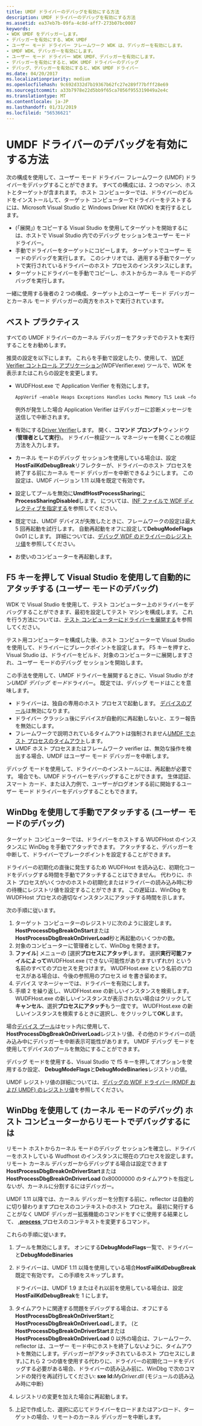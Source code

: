 ```yaml
---
title: UMDF ドライバーのデバッグを有効にする方法
description: UMDF ドライバーのデバッグを有効にする方法
ms.assetid: ea37eb7b-09fa-4c8d-aff7-273b07bc0007
keywords:
- WDK UMDF をデバッガーします。
- デバッガーを有効にする、WDK UMDF
- ユーザー モード ドライバー フレームワーク WDK は、デバッガーを有効にします。
- UMDF WDK、デバッガーを有効にします。
- ユーザー モード ドライバー WDK UMDF、デバッガーを有効にします。
- デバッガーを有効にすると、WDK UMDF ドライバーのデバッグ
- デバッグ、デバッガーを有効にすると、WDK UMDF ドライバー
ms.date: 04/20/2017
ms.localizationpriority: medium
ms.openlocfilehash: 9c692d332d7b19367b62fc27e289f77bfff28e69
ms.sourcegitcommit: a33b7978e22d5bb9f65ca7056f955319049a2e4c
ms.translationtype: MT
ms.contentlocale: ja-JP
ms.lasthandoff: 01/31/2019
ms.locfileid: "56536621"
---
```

# <a name="how-to-enable-debugging-of-a-umdf-driver"></a>UMDF ドライバーのデバッグを有効にする方法


次の構成を使用して、ユーザー モード ドライバー フレームワーク (UMDF) ドライバーをデバッグすることができます。 すべての構成には、2 つのマシン、ホストとターゲットが含まれます。 ホスト コンピューターでは、ドライバーのビルドをインストールして、ターゲット コンピューターでドライバーをテストするには、Microsoft Visual Studio と Windows Driver Kit (WDK) を実行するとします。

-   (「展開」) をコピーする Visual Studio を使用してターゲットを開始するには、ホストで Visual Studio 内でのデバッグ セッションをユーザー モード ドライバー。
-   手動でドライバーをターゲットにコピーします。 ターゲットでユーザー モードのデバッグを実行します。 このシナリオでは、適用する手動でターゲットで実行されているドライバーのホスト プロセスのインスタンスにします。
-   ターゲットにドライバーを手動でコピーし、ホストからカーネル モードのデバッグを実行します。

一緒に使用する後者の 2 つの構成、ターゲット上のユーザー モード デバッガーとカーネル モード デバッガーの両方をホストで実行されています。

## <a href="" id="bp"></a>ベスト プラクティス


すべての UMDF ドライバーのカーネル デバッガーをアタッチでのテストを実行することをお勧めします。

推奨の設定を以下にします。 これらを手動で設定したり、使用して、 [WDF Verifier コントロール アプリケーション](https://msdn.microsoft.com/library/windows/hardware/ff556129)(WDFVerifier.exe) ツールで、WDK を表示またはこれらの設定を変更します。

-   WUDFHost.exe で Application Verifier を有効にします。

    ```cpp
    AppVerif –enable Heaps Exceptions Handles Locks Memory TLS Leak –for WudfHost.exe
    ```

    例外が発生した場合 Application Verifier はデバッガーに診断メッセージを送信しで中断されます。

-   有効にする[Driver Verifier](https://msdn.microsoft.com/library/windows/hardware/ff545448)します。 開く、**コマンド プロンプト**ウィンドウ (**管理者として実行**)。 ドライバー検証ツール マネージャーを開くことの検証方法を入力します。
-   カーネル モードのデバッグ セッションを使用している場合は、設定**HostFailKdDebugBreak**リフレクターが、ドライバーのホスト プロセスを終了する前にカーネル モード デバッガーを中断できるようにします。 この設定は、UMDF バージョン 1.11 以降を既定で有効です。

-   設定してプールを無効に**UmdfHostProcessSharing**に**ProcessSharingDisabled**します。 については、[INF ファイルで WDF ディレクティブを指定する](specifying-wdf-directives-in-inf-files.md)を参照してください。
-   既定では、UMDF デバイスが失敗したときに、フレームワークの設定は最大 5 回再起動を試行します。 自動再起動をオフに設定して**DebugModeFlags** 0x01 にします。 詳細については、[デバッグ WDF のドライバーのレジストリ値](registry-values-for-debugging-kmdf-drivers.md)を参照してください。
-   お使いのコンピューターを再起動します。

## <a name="using-visual-studio-with-f5-to-attach-automatically-user-mode-debugging"></a>F5 キーを押して Visual Studio を使用して自動的にアタッチする (ユーザー モードのデバッグ)


WDK で Visual Studio を使用して、テスト コンピューター上のドライバーをデバッグすることができます、最初を設定してテスト マシンを構成します。 これを行う方法については、[テスト コンピューターにドライバーを展開する](https://msdn.microsoft.com/windows-drivers/develop/deploying_a_driver_to_a_test_computer)を参照してください。

テスト用コンピューターを構成した後、ホスト コンピューターで Visual Studio を使用して、ドライバーにブレークポイントを設定します。 F5 キーを押すと、Visual Studio は、ドライバーをビルド、対象のコンピューターに展開しますされ、ユーザー モードのデバッグ セッションを開始します。

この手法を使用して、UMDF ドライバーを展開するときに、Visual Studio がオン*UMDF デバッグ モード*ドライバー。 既定では、デバッグ モードはことを意味します。

-   ドライバーは、独自の専用のホスト プロセスで起動します。 [デバイスのプール](using-device-pooling-in-umdf-drivers.md)は無効になります。
-   ドライバー クラッシュ後にデバイスが自動的に再起動しないと、エラー報告を無効にします。
-   フレームワークで説明されているタイムアウトは強制されません[UMDF でホスト プロセスのタイムアウト](how-umdf-enforces-time-outs.md)します。
-   UMDF ホスト プロセスまたはフレームワーク verifier は、無効な操作を検出する場合、UMDF はユーザー モード デバッガーを中断します。

デバッグ モードを使用して、ドライバーのインストールには、再起動が必要です。 場合でも、UMDF ドライバーをデバッグすることができます。 生体認証、スマート カード、または入力例で、ユーザーがログオンする前に開始するユーザー モード ドライバーをデバッグすることもできます。

## <a name="using-windbg-to-attach-manually-user-mode-debugging"></a>WinDbg を使用して手動でアタッチする (ユーザー モードのデバッグ)


ターゲット コンピューターでは、ドライバーをホストする WUDFHost のインスタンスに WinDbg を手動でアタッチできます。 アタッチすると、デバッガーを中断して、ドライバーでブレークポイントを設定することができます。

ドライバーの初期化の直後に発生するため WUDFHost を読み込む、初期化コードをデバッグする時間を手動でアタッチすることはできません。 代わりに、ホスト プロセスがいくつかのホストの初期化またはドライバーの読み込み時に秒の待機にレジストリ値を設定することができます。 この遅延は、WinDbg を WUDFHost プロセスの適切なインスタンスにアタッチする時間を示します。

次の手順に従います。

1.  ターゲット コンピューターのレジストリに次のように設定します。 **HostProcessDbgBreakOnStart**または**HostProcessDbgBreakOnDriverLoad**秒と再起動のいくつかの数。
2.  対象のコンピューターに管理者として、WinDbg を開きます。
3.  **ファイル**] メニューの [選択**プロセスにアタッチ**します。 選択**実行可能ファイルによって**WUDFHost.exe (できない可能性がありますいずれか) という名前のすべてのプロセスを見つけます。 WUDFHost.exe という名前のプロセスがある場合は、今後の参照用のプロセス id を書き留めます。
4.  デバイス マネージャーでは、ドライバーを有効にします。
5.  手順 2 を繰り返し、WUDFHost.exe の新しいインスタンスを検索します。 WUDFHost.exe の新しいインスタンスが表示されない場合はクリックして**キャンセル**、選択**プロセスにアタッチ**もう一度です。 WUDFHost.exe の新しいインスタンスを検索するときに選択し、をクリックして**OK**します。

場合[デバイス プール](using-device-pooling-in-umdf-drivers.md)はセット内に使用して、 **HostProcessDbgBreakOnDriverLoad**レジストリ値、その他のドライバーの読み込み中にデバッガーを中断表示可能性があります。 UMDF デバッグ モードを使用してデバイスのプールを無効にすることができます。

デバッグ モードを使用する、Visual Studio で f5 キーを押してオプションを使用するか設定、 **DebugModeFlags**と**DebugModeBinaries**レジストリの値。

UMDF レジストリ値の詳細については、[デバッグの WDF ドライバー (KMDF および UMDF) のレジストリ値](registry-values-for-debugging-kmdf-drivers.md)を参照してください。

## <a href="" id="kd"></a>WinDbg を使用して (カーネル モードのデバッグ) ホスト コンピューターからリモートでデバッグするには


リモート ホストからカーネル モードのデバッグ セッションを確立し、ドライバーをホストしている Wudfhost のインスタンスに現在のプロセスを設定します。 リモート カーネル デバッガーからデバッグする場合は設定できます**HostProcessDbgBreakOnDriverStart**または**HostProcessDbgBreakOnDriverLoad** 0x80000000 のタイムアウトを指定しないが、カーネルに分割するにはデバッガー。

UMDF 1.11 以降では、カーネル デバッガーを分割する前に、reflector は自動的に切り替わりますプロセスのコンテキストのホスト プロセス。 最初に発行することがなく UMDF デバッガー拡張機能のコマンドをすぐに使用する結果として、 [ **.process** ](https://msdn.microsoft.com/library/windows/hardware/ff564723)プロセスのコンテキストを変更するコマンド。

これらの手順に従います。

1. プールを無効にします。 オンにする**DebugModeFlags**一覧で、ドライバーと**DebugModeBinaries**
2. ドライバーは、UMDF 1.11 以降を使用している場合**HostFailKdDebugBreak**既定で有効です。 この手順をスキップします。

   ドライバーは、UMDF 1.9 またはそれ以前を使用している場合は、設定**HostFailKdDebugBreak**を 1 にします。

3. タイムアウトに関連する問題をデバッグする場合は、オフにする**HostProcessDbgBreakOnDriverStart**と**HostProcessDbgBreakOnDriverLoad**します。 (と**HostProcessDbgBreakOnDriverStart**または**HostProcessDbgBreakOnDriverLoad** 0 以外の場合は、フレームワーク、reflector は、ユーザー モード中にホストを終了しないように、タイムアウトを無効にします。デバッガーがアタッチされているホスト プロセスにします。)これら 2 つの値を使用する代わりに、ドライバーの初期化コードをデバッグする必要がある場合、ドライバーの読み込み前に、WinDbg で次のコマンドの発行を再試行してください: **sxe ld:**<em>MyDriver.dll</em> (モジュールの読み込み時に中断)
4. レジストリの変更を加えた場合に再起動します。
5. 上記で作成した、選択に応じてドライバーをロードまたはアンロード、ターゲットの場合、リモートのカーネル デバッガーを中断します。

 

 





